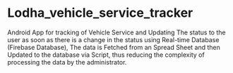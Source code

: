 # Lodha_vehicle_service_tracker
Android App for tracking of Vehicle Service and Updating The status to the user as soon as there is a change in the status using Real-time Database (Firebase Database), The data is Fetched from an Spread Sheet and then Updated to the database via Script, thus reducing the complexity of processing the data by the administrator.
